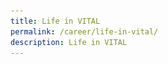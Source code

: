 ```yaml
---
title: Life in VITAL
permalink: /career/life-in-vital/
description: Life in VITAL
---
```

<html>
<head>
	<style>
		* {
			margin: 0;
		}

		body {
			background: lightgreen;
			min-height: 100vh;
		}

		.thumbnails {
			display: flex;
			flex-direction: column;
			width: 200px;
			height: 200px;
			position: absolute;
			left: 10%;
			top: 5%;
		}

		.thumbnails img {
			margin: 0 20px 20px;
			opacity: 1;
			transition: 0.3s;
		}

		img {
			max-width: 100%;
			max-height: 100%;
		}

		.mainDiv {
			padding: 40px 0;
			display: flex;
			flex-direction: row;
		}

		.figure {
			max-width: 800px;
			margin: 0 auto 40px;
			position: absolute;
			left: 28%;
			top: 5%;
		}

		.figure img {
			max-width: 100%;
			min-width: 100%;
			height: 650px;
			width: 650px;
		}
	</style>
	<script src=
"https://ajax.googleapis.com/ajax/libs/jquery/3.6.0/jquery.min.js">
	</script>
</head>
<body>
	<div class="mainDiv">

		<!--div for left thumbanails-->
		<div class="thumbnails">
			<img src=
"/images/Media/InPersonTownhall2022_Image3.jpg">
			<img src=
"/images/Media/InPersonTownhall2022_Image3.jpg">
			<img src=
"/images/Media/InPersonTownhall2022_Image3.jpg">
			<img src=
"/images/Media/InPersonTownhall2022_Image3.jpg">
		</div>

		<!--div for main image-->
		<div class="figure">
			<img src=
"/images/Media/InPersonTownhall2022_Image3.jpg">
		</div>

		<!--div for right thumbanails-->
		<div class="thumbnails" style="left:75%;">
			<img src=
"/images/Media/InPersonTownhall2022_Image3.jpg">
			<img src=
"/images/Media/InPersonTownhall2022_Image3.jpg">
			<img src=
"/images/Media/InPersonTownhall2022_Image3.jpg">
			<img src=
"/images/Media/InPersonTownhall2022_Image3.jpg">
		</div>
	</div>
	<script>
		// When webpage will load, everytime below
		// function will be executed
		$(document).ready(function () {

			// If user clicks on any thumbanil,
			// we will get it's image URL
			$('.thumbnails img').on({
				click: function () {
					let thumbnailURL = $(this).attr('src');

					// Replace main image's src attribute value
					// by clicked thumbanail's src attribute value
					$('.figure img').fadeOut(200, function () {
						$(this).attr('src', thumbnailURL);
					}).fadeIn(200);
				}
			});
		});
	</script>
</body>
</html>